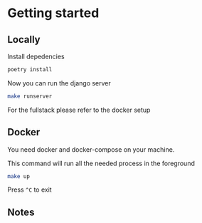 # Getting started
## Locally
Install depedencies
```bash
poetry install
```
Now you can run the django server
```bash
make runserver
```
For the fullstack please refer to the docker setup

## Docker
You need docker and docker-compose on your machine.


This command will run all the needed process in the foreground

```bash
make up
```
Press `^C` to exit

## Notes
